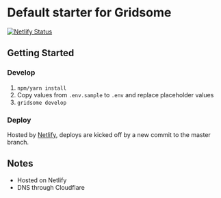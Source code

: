 # Default starter for Gridsome

[![Netlify Status](https://api.netlify.com/api/v1/badges/1bef4329-48c7-40d0-b51e-756e32fb4f0c/deploy-status)](https://app.netlify.com/sites/does-not-compute/deploys)

## Getting Started

### Develop

1. `npm/yarn install`
2. Copy values from `.env.sample` to `.env` and replace placeholder values
3. `gridsome develop`

### Deploy

Hosted by [Netlify](https://netlify.com), deploys are kicked off by a new commit to the master branch.

## Notes

- Hosted on Netlify
- DNS through Cloudflare
